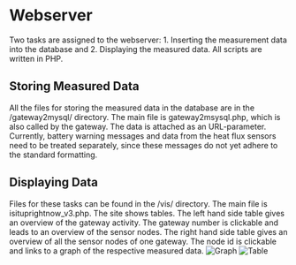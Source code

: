 # Webserver
Two tasks are assigned to the webserver: 1. Inserting the measurement data into the database and 2. Displaying the measured data. All scripts are written in PHP.

## Storing Measured Data
All the files for storing the measured data in the database are in the /gateway2mysql/ directory. The main file is gateway2msysql.php, which is also called by the gateway. The data is attached as an URL-parameter.
Currently, battery warning messages and data from the heat flux sensors need to be treated separately, since these messages do not yet adhere to the standard formatting. 

## Displaying Data
Files for these tasks can be found in the /vis/ directory. The main file is isituprightnow_v3.php. The site shows tables. The left hand side table gives an overview of the gateway activity. The gateway number is clickable and leads to an overview of the sensor nodes. The right hand side table gives an overview of all the sensor nodes of one gateway. The node id is clickable and links to a graph of the respective measured data.
![Graph](/Images/data_graph_example.png)
![Table](/Images/isituprightnow.png)
